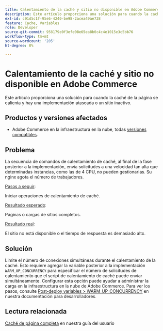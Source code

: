 ```yaml
---
title: Calentamiento de la caché y sitio no disponible en Adobe Commerce
description: Este artículo proporciona una solución para cuando la caché de la página se calienta y hay una implementación atascada o un sitio inactivo.
exl-id: c91d5c1f-95e6-4240-be98-2acea49ae728
feature: Cache, Variables
role: Developer
source-git-commit: 958179e0f3efe08e65ea8b0c4c4e1015e3c5bb76
workflow-type: tm+mt
source-wordcount: '205'
ht-degree: 0%

---
```


# Calentamiento de la caché y sitio no disponible en Adobe Commerce

Este artículo proporciona una solución para cuando la caché de la página se calienta y hay una implementación atascada o un sitio inactivo.

## Productos y versiones afectados

* Adobe Commerce en la infraestructura en la nube, todas [versiones compatibles](https://magento.com/sites/default/files/magento-software-lifecycle-policy.pdf).

## Problema

La secuencia de comandos de calentamiento de caché, al final de la fase posterior a la implementación, envía solicitudes a una velocidad tan alta que determinadas instancias, como las de 4 CPU, no pueden gestionarlas. Su nginx agota el número de trabajadores.

<u>Pasos a seguir</u>:

Iniciar operaciones de calentamiento de caché.

<u>Resultado esperado</u>:

Páginas o cargas de sitios completos.

<u>Resultado real</u>:

El sitio no está disponible o el tiempo de respuesta es demasiado alto.

## Solución

Limite el número de conexiones simultáneas durante el calentamiento de la caché. Esto requiere agregar la variable posterior a la implementación `WARM_UP_CONCURRENCY` para especificar el número de solicitudes de calentamiento que el script de calentamiento de caché puede enviar simultáneamente. Configurar esta opción puede ayudar a administrar la carga en la infraestructura en la nube de Adobe Commerce. Para ver los pasos, consulte [Post-deploy variables > WARM\_UP\_CONCURRENCY](https://devdocs.magento.com/cloud/env/variables-post-deploy.html#warm_up_concurrency) en nuestra documentación para desarrolladores.

## Lectura relacionada

[Caché de página completa](https://docs.magento.com/user-guide/system/cache-full-page.html) en nuestra guía del usuario
